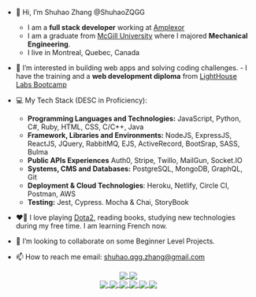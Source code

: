 - 👋 Hi, I’m Shuhao Zhang @ShuhaoZQGG
    - I am a **full stack developer** working at [Amplexor](https://www.amplexor.com/)
    - I am a graduate from [McGill University](https://www.mcgill.ca/) where I majored **Mechanical Engineering**.
    - I live in Montreal, Quebec, Canada
- 👀 I’m interested in building web apps and solving coding challenges. 
      - I have the training and a **web development diploma** from [LightHouse Labs Bootcamp](https://www.lighthouselabs.ca/)

- 💻 My Tech Stack (DESC in Proficiency): 
   - **Programming Languages and Technologies:** JavaScript, Python, C#, Ruby, HTML, CSS, C/C++, Java
   - **Framework, Libraries and Environments:** NodeJS, ExpressJS, ReactJS, JQuery, RabbitMQ, EJS, ActiveRecord, BootSrap, SASS, Bulma
   - **Public APIs Experiences** Auth0, Stripe, Twillo, MailGun, Socket.IO
   - **Systems,  CMS and Databases:** PostgreSQL, MongoDB, GraphQL, Git
   - **Deployment & Cloud Technologies**: Heroku, Netlify, Circle CI, Postman, AWS
   - **Testing:** Jest, Cypress. Mocha & Chai, StoryBook
- :heart_on_fire: I love playing [Dota2](https://www.dota2.com/home), reading books, studying new technologies during my free time. I am learning French now.
- 💞️ I’m looking to collaborate on some Beginner Level Projects.

- 📫 How to reach me email: shuhao.qgg.zhang@gmail.com
<div align="center">
<a href="https://github.com/ShuhaoZQGG/ShuhaoZQGG">
  <img align="center" src="https://github-readme-stats.vercel.app/api?username=ShuhaoZQGG&show_icons=true&theme=cobalt&count_private=true&include_all_commits=false" />
</a>
<a href="https://github.com/ShuhaoZQGG/ShuhaoZQGG">
  <img align="center" src="https://github-readme-stats.vercel.app/api/top-langs/?username=ShuhaoZQGG&langs_count=6&theme=radical" />
</a>
</div>
<div align="center">
<a href="https://github.com/ShuhaoZQGG/MaintenancePro">
  <img align="center" src="https://github-readme-stats.vercel.app/api/pin/?username=ShuhaoZQGG&repo=MaintenancePro&theme=onedark">
</a>
<a href="https://github.com/ShuhaoZQGG/Bubbles-A-food-ordering-app">
  <img align="center" src="https://github-readme-stats.vercel.app/api/pin/?username=ShuhaoZQGG&repo=Bubbles-A-food-ordering-app&theme=synthwave" />
</a>
<a href="https://github.com/ShuhaoZQGG/Scheduler">
  <img align="center" src="https://github-readme-stats.vercel.app/api/pin/?username=ShuhaoZQGG&repo=Scheduler&theme=tokyonight" />
</a>
<a href="https://github.com/ShuhaoZQGG/Jungle">
  <img align="center" src="https://github-readme-stats.vercel.app/api/pin/?username=ShuhaoZQGG&repo=Jungle&theme=merko" />
</a>
<a href="https://github.com/ShuhaoZQGG/Tweeter">
  <img align="center" src="https://github-readme-stats.vercel.app/api/pin/?username=ShuhaoZQGG&repo=Tweeter&theme=highcontrast" />
</a>
<a href="https://github.com/ShuhaoZQGG/Tinyapp">
  <img align="center" src="https://github-readme-stats.vercel.app/api/pin/?username=ShuhaoZQGG&repo=Tinyapp&theme=onedark" />
</a>
</div>


<!---
ShuhaoZQGG/ShuhaoZQGG is a ✨ special ✨ repository because its `README.md` (this file) appears on your GitHub profile.
You can click the Preview link to take a look at your changes.
--->
